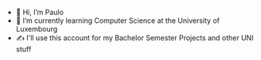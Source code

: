 - 👋 Hi, I’m Paulo
- 🏫 I’m currently learning Computer Science at the University of Luxembourg
- ✍️ I'll use this account for my Bachelor Semester Projects and other UNI stuff


<!---
Paulo-Oliva/Paulo-Oliva is a ✨ special ✨ repository because its `README.md` (this file) appears on your GitHub profile.
You can click the Preview link to take a look at your changes.
--->

